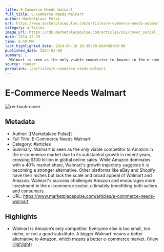 ```yaml
---
title: E-Commerce Needs Walmart
full_title: E-Commerce Needs Walmart
author: Marketplace Pulse
url: https://www.marketplacepulse.com/articles/e-commerce-needs-walmart
category: articles
image_url: https://cdn.marketplacepulse.com/articles/651/cover_social.jpg
date: 2024-12-29
time: 6:40 PM
last_highlighted_date: 2024-04-10 18:35:00.604966+00:00
published_date: 2024-03-08
summary: |
  Walmart is seen as the only viable competitor to Amazon in the e-commerce market due to its substantial growth in recent years, crossing $100 billion in global online sales. While Amazon dominates with a 40% market share, Walmart's growth trajectory suggests it is becoming a stronger alternative. Other platforms like eBay and Shopify have their niches but lack the scale and broad appeal of Walmart and Amazon. Walmart's success challenges Amazon and encourages more investment in the e-commerce sector, ultimately benefitting both sellers and consumers.
source: reader
permalink: l/articles/e-commerce-needs-walmart
---
```

# E-Commerce Needs Walmart

![rw-book-cover](https://cdn.marketplacepulse.com/articles/651/cover_social.jpg)

## Metadata
- Author: [[Marketplace Pulse]]
- Full Title: E-Commerce Needs Walmart
- Category: #articles
- Summary: Walmart is seen as the only viable competitor to Amazon in the e-commerce market due to its substantial growth in recent years, crossing $100 billion in global online sales. While Amazon dominates with a 40% market share, Walmart's growth trajectory suggests it is becoming a stronger alternative. Other platforms like eBay and Shopify have their niches but lack the scale and broad appeal of Walmart and Amazon. Walmart's success challenges Amazon and encourages more investment in the e-commerce sector, ultimately benefitting both sellers and consumers.
- URL: https://www.marketplacepulse.com/articles/e-commerce-needs-walmart

## Highlights
- Walmart is Amazon’s only competitor. Everyone else is too small, too niche, or not a good substitute. A bigger Walmart means a better alternative to Amazon, which means a better e-commerce market. ([View Highlight](https://read.readwise.io/read/01hv4mnd4vpj8tmqn2pyk33jmr))


